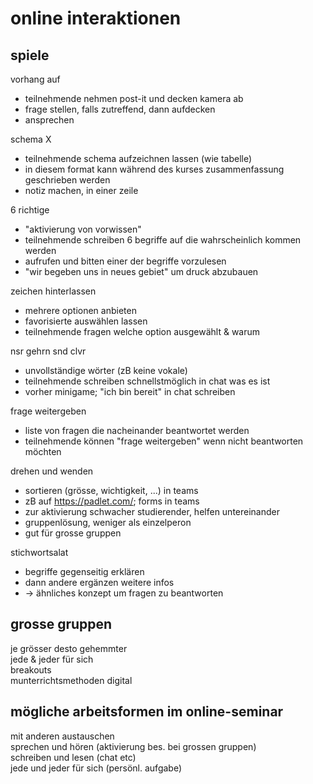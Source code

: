 # online interaktionen

## spiele

vorhang auf

- teilnehmende nehmen post-it und decken kamera ab  
- frage stellen, falls zutreffend, dann aufdecken  
- ansprechen  

schema X

- teilnehmende schema aufzeichnen lassen (wie tabelle)  
- in diesem format kann während des kurses zusammenfassung geschrieben werden  
- notiz machen, in einer zeile  

6 richtige

- "aktivierung von vorwissen"  
- teilnehmende schreiben 6 begriffe auf die wahrscheinlich kommen werden  
- aufrufen und bitten einer der begriffe vorzulesen  
- "wir begeben uns in neues gebiet" um druck abzubauen  

zeichen hinterlassen

- mehrere optionen anbieten  
- favorisierte auswählen lassen  
- teilnehmende fragen welche option ausgewählt & warum  

nsr gehrn snd clvr

- unvollständige wörter (zB keine vokale)  
- teilnehmende schreiben schnellstmöglich in chat was es ist  
- vorher minigame; "ich bin bereit" in chat schreiben  

frage weitergeben

- liste von fragen die nacheinander beantwortet werden  
- teilnehmende können "frage weitergeben" wenn nicht beantworten möchten  

drehen und wenden

- sortieren (grösse, wichtigkeit, ...) in teams  
- zB auf https://padlet.com/; forms in teams  
- zur aktivierung schwacher studierender, helfen untereinander  
- gruppenlösung, weniger als einzelperon  
- gut für grosse gruppen  

stichwortsalat

- begriffe gegenseitig erklären  
- dann andere ergänzen weitere infos  
- -> ähnliches konzept um fragen zu beantworten  

## grosse gruppen

je grösser desto gehemmter  
jede & jeder für sich  
breakouts  
munterrichtsmethoden digital  

## mögliche arbeitsformen im online-seminar

mit anderen austauschen  
sprechen und hören (aktivierung bes. bei grossen gruppen)  
schreiben und lesen (chat etc)  
jede und jeder für sich (persönl. aufgabe)  

